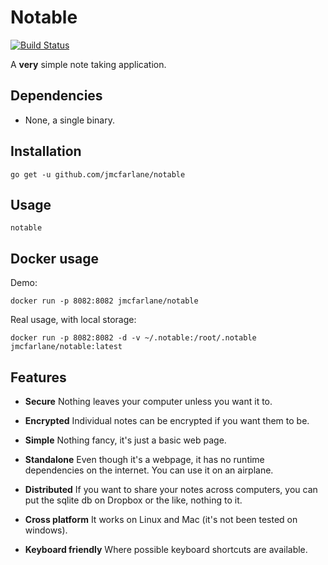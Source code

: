 # Notable

[![Build Status](https://travis-ci.org/jmcfarlane/notable.svg?branch=golang)](https://github.com/jmcfarlane/notable/tree/golang)

A **very** simple note taking application.

## Dependencies

- None, a single binary.

## Installation

```
go get -u github.com/jmcfarlane/notable
```

## Usage

```
notable
```

## Docker usage

Demo:

```
docker run -p 8082:8082 jmcfarlane/notable
```

Real usage, with local storage:

```
docker run -p 8082:8082 -d -v ~/.notable:/root/.notable jmcfarlane/notable:latest
```

## Features

- **Secure**
  Nothing leaves your computer unless you want it to.

- **Encrypted**
  Individual notes can be encrypted if you want them to be.

- **Simple**
  Nothing fancy, it's just a basic web page.

- **Standalone**
  Even though it's a webpage, it has no runtime dependencies on the
  internet.  You can use it on an airplane.

- **Distributed**
  If you want to share your notes across computers, you can put the
  sqlite db on Dropbox or the like, nothing to it.

- **Cross platform**
  It works on Linux and Mac (it's not been tested on windows).

- **Keyboard friendly**
  Where possible keyboard shortcuts are available.
